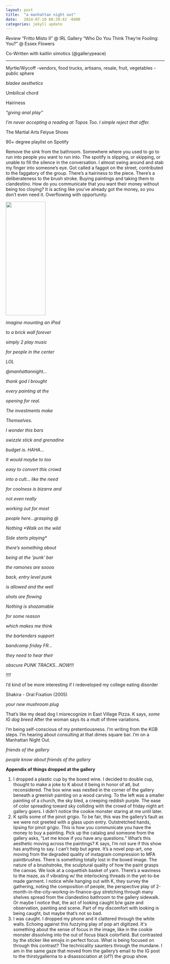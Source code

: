 ```yaml
---
layout: post
title:  "a manhattan night out"
date:   2024-07-10 08:39:42 -0400
categories: jekyll update
---
```

<i>Review</i>
“Fritto Misto II” @ IRL Gallery 
“Who Do You Think They’re Fooling: You?” @ Essex Flowers 

Co-Written with kaitlin simotics (@gallerypeace)

---------------

Myrtle/Wycoff
-vendors, food trucks, artisans, resale, fruit, vegetables 
-public sphere 

<i>bladee aesthetics</i> 

Umbilical chord

Hairiness 

<i>“giving anal play”</i>

<i>I’m never accepting a reading at Topos Too. I simple reject that offer.</i>

The Martial Arts 
Feiyue Shoes  

90+ degree playlist on Spotify

Remove the sink from the bathroom. Somewhere where you used to go to run into people you want to run into. The spotify is slipping, or skipping, or unable to fill the silence in the conversation. I almost swing around and stab my finger into someone’s eye. Got called a faggot on the street, contributed to the faggatory of the group. There’s a hairiness to the piece. There’s a deliberateness to the brush stroke. Buying paintings and taking them to clandestino. How do you communicate that you want their money without being too cloying? It is acting like you’ve already got the money, so you don’t even need it. Overflowing with opportunity. 

<img src="../assets/img/new york.heic" width="auto !important;" height="360px !important;" style="width:50%;">


<i>imagine mounting an iPad 

to a brick wall forever

simply 2 play music 

for people in the center

LOL

@manhattannight…

thank god I brought 

every painting at the 

opening for real. 

The investments make

Themselves.

I wonder this bars

swizzle stick and grenadine 

budget is. HAHA…

It would maybe to too 

easy to convert this crowd 

into a cult… like the need 

for coolness is bizarre and

not even really 

working out for most 

people here…grasping @ 

Nothing *Walk on the wild 

Side starts playing*


there’s something about 

being at the ‘punk’ bar 

the ramones are soooo

back, entry level punk 

is allowed and the well

shots are flowing

Nothing is shazamable

for some reason 

which makes me think 

the bartenders support 

bandcamp friday FR…

they need to hear their 

obscure PUNK TRACKS…NOW!!!

!!!!</i>

I’d kind of be more interesting if I redeveloped my college eating disorder

Shakira - Oral Fixation (2005) 

<i>your new mushroom plug</i>

That’s like my dead dog
I misrecognize in East Village 
Pizza. K says, <i>some IG dog breed</i>
After the woman says its a mutt of 
three variations. 

I’m being self-conscious of my pretentiousness. I’m writing from the KGB steps. I’m hearing about consulting at that dimes square bar. I’m on a Manhattan Night Out. 

<i>friends of the gallery

people know about friends of the gallery</i> 

<b>Appendix of things dropped at the gallery</b>
1) I dropped a plastic cup by the boxed wine. I decided to double cup, thought to make a joke to K about it being in honor of atl, but reconsidered. The box wine was nestled in the corner of the gallery beneath a greenish painting on a wood carving. To the left was a smaller painting of a church, the sky bled, a creeping reddish purple. The ease of color spreading toward sky colliding with the crowd of friday night art gallery goers. I didn’t notice the cookie monster staring at me until later.
2) K spills some of the pinot grigio. To be fair, this was the gallery’s fault as we were not greeted with a glass upon entry. Outstretched hands, lipsing for pinot grigio. This is how you communicate you have the money to buy a painting. Pick up the catalog and someone from the gallery asks, “Let me know if you have any questions.” What’s this aesthetic moving across the paintings? K says, I’m not sure if this show has anything to say. I can’t help but agree. It’s a novel pop-art, one moving from the degraded quality of instagram compression to MFA paintbrushes. There is something totally lost in the boxed image. The nature of a brushstroke, the sculptural quality of how the paint grasps the canvas. We look at a coquettish basket of yarn. There’s a waviness to the maze, as if vibrating w/ the interlocking threads in the yet-to-be made garment. I notice while hanging out with K, they survey the gathering, noting the composition of people, the perspective play of 2-month-in-the-city-workng-in-finance-guy stretching through many shelves spread from the clandestino bathroom to the gallery sidewalk. Or maybe I notice that, the act of looking caught b/w gaze and observation, painting and scene. Part of my discomfort with looking is being caught, but maybe that’s not so bad. 
3) I was caught. I dropped my phone and it clattered through the white walls. Echoing against this fuzzying play of pop art digitized. It's something about the sense of focus in the image, like in the cookie monster dissolving into the out of focus black colorfield. But contrasted by the sticker like emojis in perfect focus. What is being focused on through this contrast? The technicality saunters through the mundane. I am in the same gaze that moved from the gallery’s email to the IG post to the thirstygallerina to a disassociation at (of?) the group show. 

